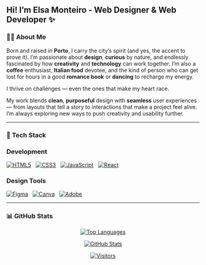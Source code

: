 <div align="center">
  <a href="#">
    <img class="image" src="header.svg" alt="">
  </a>
</div>

## Hi! I’m Elsa Monteiro - Web Designer & Web Developer ✨

### 🧑‍💻 About Me

Born and raised in **Porto**, I carry the city’s spirit (and yes, the accent to prove it). I’m passionate about **design**, **curious** by nature, and endlessly fascinated by how **creativity** and **technology** can work together. I’m also a **coffee** enthusiast, **Italian food** devotee, and the kind of person who can get lost for hours in a good **romance book** or **dancing** to recharge my energy. 

I thrive on challenges — even the ones that make my heart race.

My work blends **clean**, **purposeful** design with **seamless** user experiences — from layouts that tell a story to interactions that make a project feel alive. I’m always exploring new ways to push creativity and usability further.


---

### 🧰 Tech Stack

### Development
[![HTML5](https://img.shields.io/badge/HTML5-E34F26?style=flat&logo=html5&logoColor=white)](https://en.wikipedia.org/wiki/HTML5)
&nbsp;
[![CSS3](https://img.shields.io/badge/CSS3-1572B6?style=flat&logo=css3&logoColor=white)](https://en.wikipedia.org/wiki/CSS)
&nbsp;
[![JavaScript](https://img.shields.io/badge/JavaScript-F7DF1E?style=flat&logo=javascript&logoColor=black)](https://en.wikipedia.org/wiki/JavaScript)
&nbsp;
[![React](https://img.shields.io/badge/React-20232A?style=flat&logo=react&logoColor=61DAFB)](https://react.dev/)

### Design Tools
[![Figma](https://img.shields.io/badge/Figma-F24E1E?style=flat&logo=figma&logoColor=white)](https://www.figma.com/)
&nbsp;
[![Canva](https://img.shields.io/badge/Canva-00C4CC?style=flat&logo=canva&logoColor=white)](https://www.canva.com/)
&nbsp;
[![Adobe](https://img.shields.io/badge/Adobe-FF0000?style=flat&logo=adobe&logoColor=white)](https://www.adobe.com/)


---

### 📊 GitHub Stats


<div align="center">

[![Top Languages](https://github-readme-stats.vercel.app/api/top-langs/?username=elsacmonteiro&layout=donut&theme=github_dark&langs_count=10)](#)

[![GitHub Stats](https://github-readme-stats.vercel.app/api?username=elsacmonteiro&show_icons=true&theme=github_dark&count_private=true)](#)

[![Visitors](https://visitor-badge.laobi.icu/badge?page_id=elsacmonteiro)](#)

</div>
